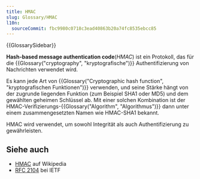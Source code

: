 ```yaml
---
title: HMAC
slug: Glossary/HMAC
l10n:
  sourceCommit: fbc9980c0718c3ead40863b20a74fc8535ebcc85
---
```


{{GlossarySidebar}}

**Hash-based message authentication code**(_HMAC_) ist ein Protokoll, das für die {{Glossary("cryptography", "kryptografische")}} Authentifizierung von Nachrichten verwendet wird.

Es kann jede Art von {{Glossary("Cryptographic hash function", "kryptografischen Funktionen")}} verwenden, und seine Stärke hängt von der zugrunde liegenden Funktion (zum Beispiel SHA1 oder MD5) und dem gewählten geheimen Schlüssel ab. Mit einer solchen Kombination ist der HMAC-Verifizierungs-{{Glossary("Algorithm", "Algorithmus")}} dann unter einem zusammengesetzten Namen wie HMAC-SHA1 bekannt.

HMAC wird verwendet, um sowohl Integrität als auch Authentifizierung zu gewährleisten.

## Siehe auch

- [HMAC](https://en.wikipedia.org/wiki/Hash-based_message_authentication_code) auf Wikipedia
- [RFC 2104](https://datatracker.ietf.org/doc/html/rfc2104) bei IETF
